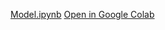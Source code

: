 [Model.ipynb](https://drive.google.com/drive/folders/1872zZ1zrpHu_SAuksSLpf9gw7f9czpTd?usp=drive_link)
[Open in Google Colab](https://colab.research.google.com/drive/1L5OgROZEuFS0H65mb_p_Zf-7_Y88yTR3?usp=sharing)
